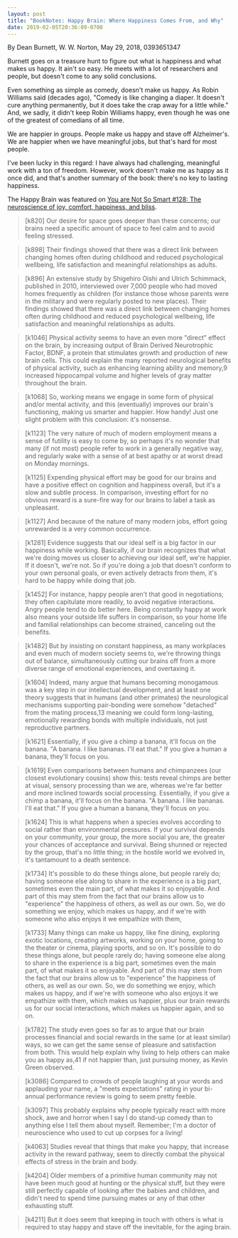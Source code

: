 ```yaml
---
layout: post
title: "BookNotes: Happy Brain: Where Happiness Comes From, and Why"
date: 2019-02-05T20:36:09-0700
---
```

By Dean Burnett, W. W. Norton, May 29, 2018, 0393651347

Burnett goes on a treasure hunt to figure out what is happiness and
what makes us happy. It ain't so easy. He meets with a lot of
researchers and people, but doesn't come to any solid conclusions.

Even something as simple as comedy, doesn't make us happy. As Robin
Williams said (decades ago), "Comedy is like changing a diaper. It
doesn't cure anything permanently, but it does take the crap away for
a little while." And, we sadly, it didn't keep Robin Williams happy,
even though he was one of the greatest of comedians of all time.

We are happier in groups. People make us happy and stave off
Alzheimer's. We are happier when we have meaningful jobs, but that's
hard for most people.

I've been lucky in this regard: I have always had challenging,
meaningful work with a ton of freedom. However, work doesn't make me
as happy as it once did, and that's another summary of the book:
there's no key to lasting happiness.

The Happy Brain was featured on
[You are Not So Smart #128: The neuroscience of joy, comfort, happiness, and bliss](http://n99.us/lrs).

> [k820] Our desire for space goes deeper than these concerns; our
> brains need a specific amount of space to feel calm and to avoid
> feeling stressed.

> [k898] Their findings showed that there was a direct link between
> changing homes often during childhood and reduced psychological
> wellbeing, life satisfaction and meaningful relationships as adults.

> [k896] An extensive study by Shigehiro Oishi and Ulrich Schimmack,
> published in 2010, interviewed over 7,000 people who had moved homes
> frequently as children (for instance those whose parents were in the
> military and were regularly posted to new places). Their findings
> showed that there was a direct link between changing homes often
> during childhood and reduced psychological wellbeing, life
> satisfaction and meaningful relationships as adults.

> [k1046] Physical activity seems to have an even more "direct" effect
> on the brain, by increasing output of Brain Derived Neurotrophic
> Factor, BDNF, a protein that stimulates growth and production of new
> brain cells. This could explain the many reported neurological
> benefits of physical activity, such as enhancing learning ability
> and memory,9 increased hippocampal volume and higher levels of gray
> matter throughout the brain.

> [k1068] So, working means we engage in some form of physical and/or
> mental activity, and this (eventually) improves our brain's
> functioning, making us smarter and happier. How handy! Just one
> slight problem with this conclusion: it's nonsense.

> [k1123] The very nature of much of modern employment means a sense
> of futility is easy to come by, so perhaps it's no wonder that many
> (if not most) people refer to work in a generally negative way, and
> regularly wake with a sense of at best apathy or at worst dread on
> Monday mornings.
>
> [k1125] Expending physical effort may be good for our brains and
> have a positive effect on cognition and happiness overall, but it's
> a slow and subtle process. In comparison, investing effort for no
> obvious reward is a sure-fire way for our brains to label a task as
> unpleasant.

> [k1127] And because of the nature of many modern jobs, effort going
> unrewarded is a very common occurrence.

> [k1281] Evidence suggests that our ideal self is a big factor in our
> happiness while working. Basically, if our brain recognizes that
> what we're doing moves us closer to achieving our ideal self, we're
> happier. If it doesn't, we're not. So if you're doing a job that
> doesn't conform to your own personal goals, or even actively
> detracts from them, it's hard to be happy while doing that job.

> [k1452] For instance, happy people aren't that good in negotiations;
> they often capitulate more readily, to avoid negative
> interactions. Angry people tend to do better here. Being constantly
> happy at work also means your outside life suffers in comparison, so
> your home life and familial relationships can become strained,
> canceling out the benefits.

> [k1482] But by insisting on constant happiness, as many workplaces
> and even much of modern society seems to, we're throwing things out
> of balance, simultaneously cutting our brains off from a more
> diverse range of emotional experiences, and overtaxing it.

> [k1604] Indeed, many argue that humans becoming monogamous was a key
> step in our intellectual development, and at least one theory
> suggests that in humans (and other primates) the neurological
> mechanisms supporting pair-bonding were somehow "detached" from the
> mating process,13 meaning we could form long-lasting, emotionally
> rewarding bonds with multiple individuals, not just reproductive
> partners.

> [k1621] Essentially, if you give a chimp a banana, it'll focus on
> the banana. "A banana. I like bananas. I'll eat that." If you give a
> human a banana, they'll focus on you.

> [k1619] Even comparisons between humans and chimpanzees (our closest
> evolutionary cousins) show this: tests reveal chimps are better at
> visual, sensory processing than we are, whereas we're far better and
> more inclined towards social processing. Essentially, if you give a
> chimp a banana, it'll focus on the banana. "A banana. I like
> bananas. I'll eat that." If you give a human a banana, they'll focus
> on you.

> [k1624] This is what happens when a species evolves according to
> social rather than environmental pressures. If your survival depends
> on your community, your group, the more social you are, the greater
> your chances of acceptance and survival. Being shunned or rejected
> by the group, that's no little thing; in the hostile world we
> evolved in, it's tantamount to a death sentence.

> [k1734] It's possible to do these things alone, but people rarely
> do; having someone else along to share in the experience is a big
> part, sometimes even the main part, of what makes it so
> enjoyable. And part of this may stem from the fact that our brains
> allow us to "experience" the happiness of others, as well as our
> own. So, we do something we enjoy, which makes us happy, and if
> we're with someone who also enjoys it we empathize with them,

> [k1733] Many things can make us happy, like fine dining, exploring
> exotic locations, creating artworks, working on your home, going to
> the theater or cinema, playing sports, and so on. It's possible to
> do these things alone, but people rarely do; having someone else
> along to share in the experience is a big part, sometimes even the
> main part, of what makes it so enjoyable. And part of this may stem
> from the fact that our brains allow us to "experience" the happiness
> of others, as well as our own. So, we do something we enjoy, which
> makes us happy, and if we're with someone who also enjoys it we
> empathize with them, which makes us happier, plus our brain rewards
> us for our social interactions, which makes us happier again, and so
> on.

> [k1782] The study even goes so far as to argue that our brain
> processes financial and social rewards in the same (or at least
> similar) ways, so we can get the same sense of pleasure and
> satisfaction from both. This would help explain why living to help
> others can make you as happy as,41 if not happier than, just
> pursuing money, as Kevin Green observed.

> [k3086] Compared to crowds of people laughing at your words and
> applauding your name, a "meets expectations" rating in your
> bi-annual performance review is going to seem pretty feeble.

> [k3097] This probably explains why people typically react with more
> shock, awe and horror when I say I do stand-up comedy than to
> anything else I tell them about myself. Remember; I'm a doctor of
> neuroscience who used to cut up corpses for a living!

> [k4063] Studies reveal that things that make you happy, that
> increase activity in the reward pathway, seem to directly combat the
> physical effects of stress in the brain and body.

> [k4204] Older members of a primitive human community may not have
> been much good at hunting or the physical stuff, but they were still
> perfectly capable of looking after the babies and children, and
> didn't need to spend time pursuing mates or any of that other
> exhausting stuff.

> [k4211] But it does seem that keeping in touch with others is what
> is required to stay happy and stave off the inevitable, for the
> aging brain.
